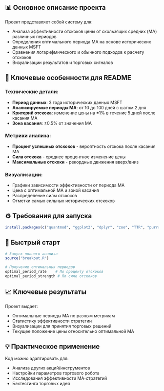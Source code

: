 ## 📊 Основное описание проекта

Проект представляет собой систему для:
- Анализа эффективности отскоков цены от скользящих средних (MA) различных периодов
- Определения оптимального периода MA на основе исторических данных MSFT
- Сравнения логарифмического и обычного подходов к расчету отскоков
- Визуализации результатов и торговых сигналов

## 🎯 Ключевые особенности для README

### Технические детали:
- **Период данных**: 3 года исторических данных MSFT
- **Анализируемые периоды MA**: от 10 до 100 дней с шагом 2 дня
- **Критерий отскока**: изменение цены на ±1% в течение 5 дней после касания MA
- **Зона касания**: ±0.5% от значения MA

### Метрики анализа:
- **Процент успешных отскоков** - вероятность отскока после касания MA
- **Сила отскока** - среднее процентное изменение цены
- **Максимальные отскоки** - рекордные движения вверх/вниз

### Визуализации:
- Графики зависимости эффективности от периода MA
- Цена с оптимальной MA и зоной касания
- Распределение силы отскоков
- Отметки самых сильных исторических отскоков

## ⚙️ Требования для запуска

```r
install.packages(c("quantmod", "ggplot2", "dplyr", "zoo", "TTR", "purrr"))
```

## 🚀 Быстрый старт

```r
# Запуск полного анализа
source("breakout.R")

# Получение оптимальных периодов
optimal_period_rate    # По проценту отскоков
optimal_period_strength # По силе отскоков
```

## 📈 Ключевые результаты

Проект выдает:
- Оптимальные периоды MA по разным метрикам
- Статистику эффективности стратегии
- Визуализации для принятия торговых решений
- Текущее положение цены относительно оптимальной MA

## 💡 Практическое применение

Код можно адаптировать для:
- Анализа других акций/инструментов
- Настройки параметров торгового робота
- Исследования эффективности MA-стратегий
- Бэктестинга торговых идей

